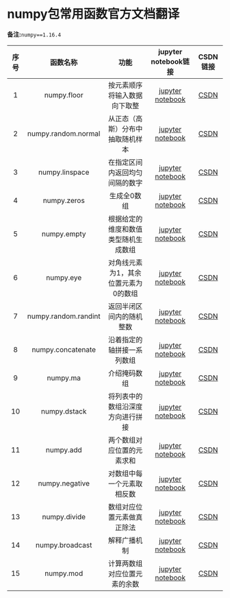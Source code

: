 # numpy包常用函数官方文档翻译   

**备注:**`numpy==1.16.4`

| 序号 | 函数名称 | 功能 | jupyter notebook链接 | CSDN链接 | 
|:---:|:---:|:---:|:---:|:---:|
| 1 | numpy.floor | 按元素顺序将输入数据向下取整 |[jupyter notebook](https://github.com/wzy6642/numpy-translate/blob/master/floor.ipynb) | [CSDN](https://blog.csdn.net/wzy628810/article/details/103794351) |
| 2 | numpy.random.normal | 从正态（高斯）分布中抽取随机样本 |[jupyter notebook](https://github.com/wzy6642/numpy-translate/blob/master/random.normal.ipynb) | [CSDN](https://blog.csdn.net/wzy628810/article/details/103807829) |
| 3 | numpy.linspace | 在指定区间内返回均匀间隔的数字 |[jupyter notebook](https://github.com/wzy6642/numpy-translate/blob/master/linspace.ipynb) | [CSDN](https://blog.csdn.net/wzy628810/article/details/103810762) |
| 4 | numpy.zeros | 生成全0数组 |[jupyter notebook](https://github.com/wzy6642/numpy-translate/blob/master/zeros.ipynb) | [CSDN](https://blog.csdn.net/wzy628810/article/details/103811616) |
| 5 | numpy.empty | 根据给定的维度和数值类型随机生成数组 |[jupyter notebook](https://github.com/wzy6642/numpy-translate/blob/master/empty.ipynb) | [CSDN](https://blog.csdn.net/wzy628810/article/details/103812779) |
| 6 | numpy.eye | 对角线元素为1，其余位置元素为0的数组 |[jupyter notebook](https://github.com/wzy6642/numpy-translate/blob/master/eye.ipynb) | [CSDN](https://blog.csdn.net/wzy628810/article/details/103814725) |
| 7 | numpy.random.randint | 返回半闭区间内的随机整数 |[jupyter notebook](https://github.com/wzy6642/numpy-translate/blob/master/random.randint.ipynb) | [CSDN](https://blog.csdn.net/wzy628810/article/details/103819386) |
| 8 | numpy.concatenate | 沿着指定的轴拼接一系列数组 |[jupyter notebook](https://github.com/wzy6642/numpy-translate/blob/master/concatenate.ipynb) | [CSDN](https://blog.csdn.net/wzy628810/article/details/103829798) |
| 9 | numpy.ma | 介绍掩码数组 |[jupyter notebook](https://github.com/wzy6642/numpy-translate/blob/master/ma.ipynb) | [CSDN](https://blog.csdn.net/wzy628810/article/details/103833856) |
| 10 | numpy.dstack | 将列表中的数组沿深度方向进行拼接 |[jupyter notebook](https://github.com/wzy6642/numpy-translate/blob/master/dstack.ipynb) | [CSDN](https://blog.csdn.net/wzy628810/article/details/103840261) |
| 11 | numpy.add | 两个数组对应位置的元素求和 |[jupyter notebook](https://github.com/wzy6642/numpy-translate/blob/master/add.ipynb) | [CSDN](https://blog.csdn.net/wzy628810/article/details/103843239) |
| 12 | numpy.negative | 对数组中每一个元素取相反数 |[jupyter notebook](https://github.com/wzy6642/numpy-translate/blob/master/negative.ipynb) | [CSDN](https://blog.csdn.net/wzy628810/article/details/103850435) |
| 13 | numpy.divide | 数组对应位置元素做真正除法 |[jupyter notebook](https://github.com/wzy6642/numpy-translate/blob/master/divide.ipynb) | [CSDN](https://blog.csdn.net/wzy628810/article/details/103857092) |
| 14 | numpy.broadcast | 解释广播机制 |[jupyter notebook](https://github.com/wzy6642/numpy-translate/blob/master/Broadcasting.ipynb) | [CSDN](https://blog.csdn.net/wzy628810/article/details/103869550) |
| 15 | numpy.mod | 计算两数组对应位置元素的余数 |[jupyter notebook](https://github.com/wzy6642/numpy-translate/blob/master/mod.ipynb) | [CSDN](https://blog.csdn.net/wzy628810/article/details/103874423) |
